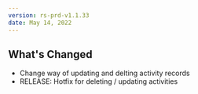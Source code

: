 ```yaml
---
version: rs-prd-v1.1.33
date: May 14, 2022
---
```


## What's Changed
* Change way of updating and delting activity records
* RELEASE: Hotfix for deleting / updating activities